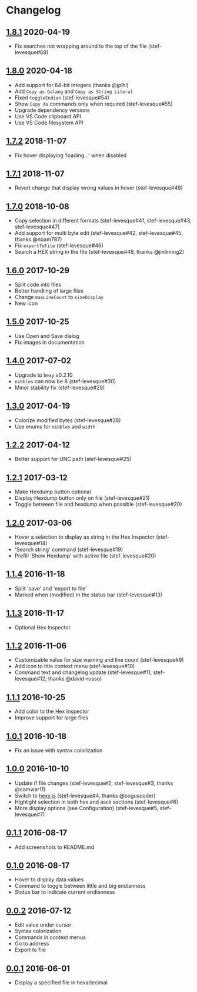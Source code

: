 # Changelog

## [1.8.1] 2020-04-19
* Fix searches not wrapping around to the top of the file (stef-levesque#68)

## [1.8.0] 2020-04-18
* Add support for 64-bit integers (thanks @jpihl)
* Add `Copy as Golang` and `Copy as String Literal`
* Fixed `toggleEndian` (stef-levesque#54)
* Show `Copy As` commands only when required (stef-levesque#55)
* Upgrade dependency versions
* Use VS Code clipboard API
* Use VS Code filesystem API

## [1.7.2] 2018-11-07
* Fix hover displaying 'loading...' when disabled

## [1.7.1] 2018-11-07
* Revert change that display wrong values in hover (stef-levesque#49)

## [1.7.0] 2018-10-08
* Copy selection in different formats (stef-levesque#41, stef-levesque#43, stef-levesque#47)
* Add support for multi byte edit (stef-levesque#42, stef-levesque#45, thanks @noam787)
* Fix `exportToFile` (stef-levesque#46)
* Search a HEX string in the file (stef-levesque#48, thanks @jinliming2)

## [1.6.0] 2017-10-29
* Split code into files
* Better handling of large files
* Change `maxLineCount` to `sizeDisplay`
* New icon

## [1.5.0] 2017-10-25
* Use Open and Save dialog
* Fix images in documentation

## [1.4.0] 2017-07-02
* Upgrade to `hexy` v0.2.10
* `nibbles` can now be 8 (stef-levesque#30)
* Minor stability fix (stef-levesque#29)

## [1.3.0] 2017-04-19
* Colorize modified bytes (stef-levesque#28)
* Use enums for `nibbles` and `width`

## [1.2.2] 2017-04-12
* Better support for UNC path (stef-levesque#25)

## [1.2.1] 2017-03-12
* Make Hexdump button optional
* Display Hexdump button only on file (stef-levesque#21)
* Toggle between file and hexdump when possible (stef-levesque#20)

## [1.2.0] 2017-03-06
* Hover a selection to display as string in the Hex Inspector (stef-levesque#14)
* 'Search string' command (stef-levesque#19)
* Prefill 'Show Hexdump' with active file (stef-levesque#20)

## [1.1.4] 2016-11-18

* Split 'save' and 'export to file'
* Marked when (modified) in the status bar (stef-levesque#13)

## [1.1.3] 2016-11-17

* Optional Hex Inspector

## [1.1.2] 2016-11-06

* Customizable value for size warning and line count (stef-levesque#9)
* Add icon to title context menu (stef-levesque#10)
* Command text and changelog update (stef-levesque#11, stef-levesque#12, thanks @david-russo)

## [1.1.1] 2016-10-25

* Add color to the Hex Inspector
* Improve support for large files

## [1.0.1] 2016-10-18

* Fix an issue with syntax colorization

## [1.0.0] 2016-10-10

* Update if file changes (stef-levesque#2, stef-levesque#3, thanks @camwar11)
* Switch to [hexy.js](https://www.npmjs.com/package/hexy) (stef-levesque#4, thanks @boguscoder)
* Highlight selection in both hex and ascii sections (stef-levesque#6)
* More display options (see Configuration) (stef-levesque#5, stef-levesque#7)

## [0.1.1] 2016-08-17

* Add screenshots to README.md

## [0.1.0] 2016-08-17

* Hover to display data values
* Command to toggle between little and big endianness
* Status bar to indicate current endianness

## [0.0.2] 2016-07-12

* Edit value under cursor
* Syntax colorization
* Commands in context menus
* Go to address
* Export to file

## [0.0.1] 2016-06-01

* Display a specified file in hexadecimal

[1.8.1]: https://github.com/iliazeus/vscode-hexdump/compare/1b2f1ca797c2275e45f3b6c539e9325b191e48e0...7e5f5fef396c21cb80d5bc3b123272fb124d95f1
[1.8.0]: https://github.com/iliazeus/vscode-hexdump/compare/8544cbd4728b01f91a6495507ba986afd0daf366...d3980d68090c78a05843316ea55e3e03178d12e2
[1.7.2]: https://github.com/iliazeus/vscode-hexdump/compare/30b5275c501e5fcc46004ea31bbb0e5e2a25c38f...00bfca333a5e16602131de78d3590d09ff6421a5
[1.7.1]: https://github.com/iliazeus/vscode-hexdump/compare/83ad82e8503774b61c5118b254fb4fd1b849144f...3306e974af00e954a0d5286c36d26b9f95ae250a
[1.7.0]: https://github.com/iliazeus/vscode-hexdump/compare/7d60017fc919a2ecaecdf52ce51f2ac9da44d361...f8deab7bb875552746a61922bdfbbdd8401988f2
[1.6.0]: https://github.com/iliazeus/vscode-hexdump/compare/72e52e914030e7c2631549e353c4e005b63a06f3...7b6271ac0db73a818c58bce7b4fcf1e23f72f02b
[1.5.0]: https://github.com/iliazeus/vscode-hexdump/compare/bd4389ef5d9970c2829cd004fc35c55f60bbd9c6...208314e9224bf304227131f81201f99bc4152bf0
[1.4.0]: https://github.com/iliazeus/vscode-hexdump/compare/8502eb756e5bcc49d5dbe17af682dae064c8d7ad...3da7bef847a3a96249d5164c5e1c114de0546fac
[1.3.0]: https://github.com/iliazeus/vscode-hexdump/compare/151ae3929eb66ff49c75568a1dabb4b6794ace5d...02ba787cc607c56de97365bbca8b479f5ba5a0cb
[1.2.2]: https://github.com/iliazeus/vscode-hexdump/compare/a07ac0271fe3d131bd8c88f4723b2cddbafe8362...5941fbb1a3ef4db0292127a61922d294a59da571
[1.2.1]: https://github.com/iliazeus/vscode-hexdump/compare/9b37fcd945fd03596bde8e7f53779abb762df026...c4c18df738b7b0ca5c791fd162f26cdb5eb907d4
[1.2.0]: https://github.com/iliazeus/vscode-hexdump/compare/91523b450d325917195410f327e5df63d11bb4cf...5c61d2a044d183c6ac7ad3facc43073412672bc8
[1.1.4]: https://github.com/iliazeus/vscode-hexdump/compare/027e5f37a14549e0d9ff80ffac0fe09ce1476cbc...38e26457cc0be4fb3611a3512fd32325c2233d89
[1.1.3]: https://github.com/iliazeus/vscode-hexdump/compare/4777ef7b5429dd6df11b9698ff2930e772c73bb3...572a5db319319e7df739e9537991a3b168d295e3
[1.1.2]: https://github.com/iliazeus/vscode-hexdump/compare/3f6b4fa8af24daeccfbd9c1c200fe221e1e8f712...45b01d077b3a6ad9cb2666bdeeb31b89b42a838d
[1.1.1]: https://github.com/iliazeus/vscode-hexdump/compare/802b67edbe33af050315bb953fc1ce2c69b6ffc7...ff198785736dc683be10ceca85ed1b114b151e11
[1.0.1]: https://github.com/iliazeus/vscode-hexdump/compare/0fba91206d32dcc01d31a6fd2a544fc6b5e0c26f...fd688a793d63e2cf76b3c169510c4d598cf180dc
[1.0.0]: https://github.com/iliazeus/vscode-hexdump/compare/dcb67df9426583a9968888bbe7ce83a823e2e592...52e55624cb105501c5aee169a9cfd6d4c769949b
[0.1.1]: https://github.com/iliazeus/vscode-hexdump/compare/82d035ae76ca09293f13a60df6bc6da8adf4302a...ff9e1658aa4205d49520d4a0bd5043c027ed98a4
[0.1.0]: https://github.com/iliazeus/vscode-hexdump/compare/47ae52ae080a531910c1fb9da736f1194d9af5ac...75b1bb35a09a0f87de464a74a51e96099ff90225
[0.0.2]: https://github.com/iliazeus/vscode-hexdump/compare/ba05da59122e25f39fbcaa39b82e98b7f1f3022e...8cfee8b0398313ca58120ec9d19c38c384042536
[0.0.1]: https://github.com/iliazeus/vscode-hexdump/commit/ba05da59122e25f39fbcaa39b82e98b7f1f3022e

